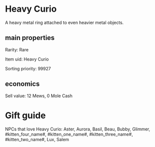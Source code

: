 # Heavy Curio

A heavy metal ring attached to even heavier metal objects.

## main properties

Rarity: Rare

Item uid: Heavy Curio

Sorting priority: 99927

## economics

Sell value: 12 Mews, 0 Mole Cash

# Gift guide

NPCs that love Heavy Curio: Aster, Aurora, Basil, Beau, Bubby, Glimmer, #kitten_four_name#, #kitten_one_name#, #kitten_three_name#, #kitten_two_name#, Lux, Salem